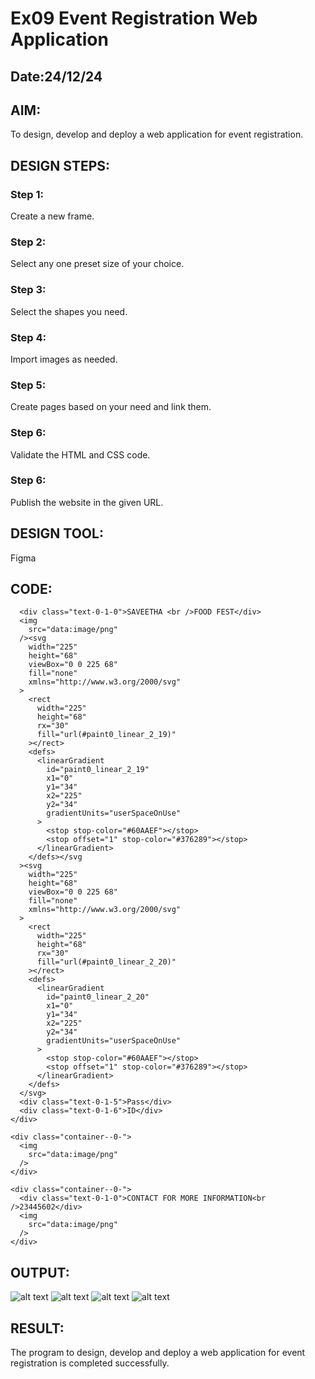 # Ex09 Event Registration Web Application
## Date:24/12/24

## AIM:
To design, develop and deploy a web application for event registration.

## DESIGN STEPS:

### Step 1:
Create a new frame.

### Step 2:
Select any one preset size of your choice.

### Step 3:
Select the shapes you need.

### Step 4:
Import images as needed.

### Step 5:
Create pages based on your need and link them.

### Step 6:

Validate the HTML and CSS code.

### Step 6:

Publish the website in the given URL.

## DESIGN TOOL:
Figma

## CODE:
```<div class="container--0-">
  <div class="text-0-1-0">SAVEETHA <br />FOOD FEST</div>
  <img
    src="data:image/png"
  /><svg
    width="225"
    height="68"
    viewBox="0 0 225 68"
    fill="none"
    xmlns="http://www.w3.org/2000/svg"
  >
    <rect
      width="225"
      height="68"
      rx="30"
      fill="url(#paint0_linear_2_19)"
    ></rect>
    <defs>
      <linearGradient
        id="paint0_linear_2_19"
        x1="0"
        y1="34"
        x2="225"
        y2="34"
        gradientUnits="userSpaceOnUse"
      >
        <stop stop-color="#60AAEF"></stop>
        <stop offset="1" stop-color="#376289"></stop>
      </linearGradient>
    </defs></svg
  ><svg
    width="225"
    height="68"
    viewBox="0 0 225 68"
    fill="none"
    xmlns="http://www.w3.org/2000/svg"
  >
    <rect
      width="225"
      height="68"
      rx="30"
      fill="url(#paint0_linear_2_20)"
    ></rect>
    <defs>
      <linearGradient
        id="paint0_linear_2_20"
        x1="0"
        y1="34"
        x2="225"
        y2="34"
        gradientUnits="userSpaceOnUse"
      >
        <stop stop-color="#60AAEF"></stop>
        <stop offset="1" stop-color="#376289"></stop>
      </linearGradient>
    </defs>
  </svg>
  <div class="text-0-1-5">Pass</div>
  <div class="text-0-1-6">ID</div>
</div>

<div class="container--0-">
  <img
    src="data:image/png"
  />
</div>

<div class="container--0-">
  <div class="text-0-1-0">CONTACT FOR MORE INFORMATION<br />23445602</div>
  <img
    src="data:image/png"
  />
</div>
```

## OUTPUT:
![alt text](<Screenshot 2024-12-24 132313.png>)
![alt text](<Screenshot 2024-12-24 132335.png>)
![alt text](<Screenshot 2024-12-24 132346.png>)
![alt text](<Screenshot 2024-12-24 132354.png>)


## RESULT:
The program to design, develop and deploy a web application for event registration is completed successfully.
